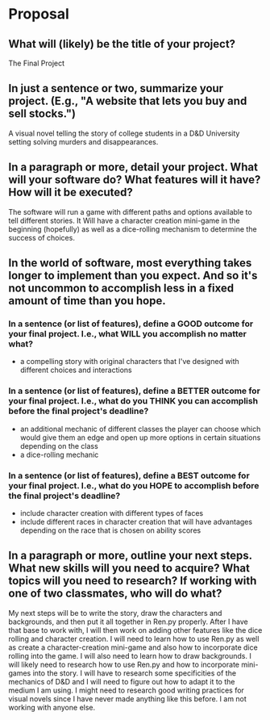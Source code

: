 # Proposal

## What will (likely) be the title of your project?

The Final Project

## In just a sentence or two, summarize your project. (E.g., "A website that lets you buy and sell stocks.")

A visual novel telling the story of college students in a D&D University setting solving murders and disappearances. 


## In a paragraph or more, detail your project. What will your software do? What features will it have? How will it be executed?

The software will run a game with different paths and options available to tell different stories. It 
Will have a character creation mini-game in the beginning (hopefully) as well as a dice-rolling mechanism to determine the success of choices.


## In the world of software, most everything takes longer to implement than you expect. And so it's not uncommon to accomplish less in a fixed amount of time than you hope.

### In a sentence (or list of features), define a GOOD outcome for your final project. I.e., what WILL you accomplish no matter what?

- a compelling story with original characters that I've designed with different choices and interactions 

### In a sentence (or list of features), define a BETTER outcome for your final project. I.e., what do you THINK you can accomplish before the final project's deadline?

- an additional mechanic of different classes the player can choose which would give them an edge and open up more options in certain situations depending on the class
- a dice-rolling mechanic

### In a sentence (or list of features), define a BEST outcome for your final project. I.e., what do you HOPE to accomplish before the final project's deadline?

- include character creation with different types of faces 
- include different races in character creation that will have advantages depending on the race that is chosen on ability scores 

## In a paragraph or more, outline your next steps. What new skills will you need to acquire? What topics will you need to research? If working with one of two classmates, who will do what?

My next steps will be to write the story, draw the characters and backgrounds, and then put it all together in Ren.py properly. After I have that base to work with, I will then work on adding other features like the dice rolling and character creation. I will need to learn how to use Ren.py as well as create a character-creation mini-game and also how to incorporate dice rolling into the game. I will also need to learn how to draw backgrounds. I will likely need to research how to use Ren.py and how to incorporate mini-games into the story. I will have to research some specificities of the mechanics of D&D and I will need to figure out how to adapt it to the medium I am using. I might need to research good writing practices for visual novels since I have never made anything like this before. I am not working with anyone else.
